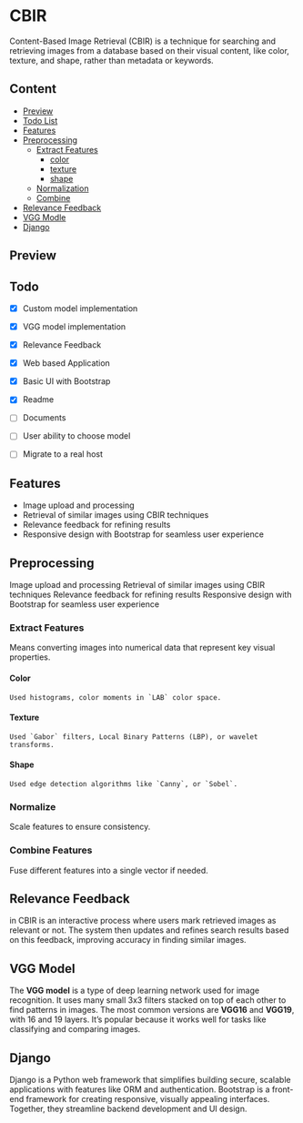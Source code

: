 
# CBIR

Content-Based Image Retrieval (CBIR) is a technique for searching and retrieving images from a database based on their visual content, like color, texture, and shape, rather than metadata or keywords. 

## Content

- [Preview](#preview)
- [Todo List](#todo)
- [Features](#features)
- [Preprocessing](#preprocessing)
    - [Extract Features](#extract-features)
        - [color](#color)
        - [texture](#texture)
        - [shape](#shape)
    - [Normalization](#normalize)
    - [Combine](#combine-features)
- [Relevance Feedback](#relevance-feedback)
- [VGG Modle](#vgg-model)
- [Django](#django)


## Preview


## Todo

- [x] Custom model implementation
- [x] VGG model implementation
- [x] Relevance Feedback
- [x] Web based Application
- [x] Basic UI with Bootstrap
- [X] Readme
- [ ] Documents
- [ ] User ability to choose model
- [ ] Migrate to a real host


## Features

- Image upload and processing
- Retrieval of similar images using CBIR techniques
- Relevance feedback for refining results
- Responsive design with Bootstrap for seamless user experience

## Preprocessing

Image upload and processing
Retrieval of similar images using CBIR techniques
Relevance feedback for refining results
Responsive design with Bootstrap for seamless user experience

### Extract Features

Means converting images into numerical data that represent key visual properties.

#### Color
    Used histograms, color moments in `LAB` color space.

#### Texture
    Used `Gabor` filters, Local Binary Patterns (LBP), or wavelet transforms.

#### Shape
    Used edge detection algorithms like `Canny`, or `Sobel`.

### Normalize

 Scale features to ensure consistency.


### Combine Features

Fuse different features into a single vector if needed.

## Relevance Feedback

in CBIR is an interactive process where users mark retrieved images as relevant or not. The system then updates and refines search results based on this feedback, improving accuracy in finding similar images.

## VGG Model

The **VGG model** is a type of deep learning network used for image recognition. It uses many small 3x3 filters stacked on top of each other to find patterns in images. The most common versions are **VGG16** and **VGG19**, with 16 and 19 layers. It’s popular because it works well for tasks like classifying and comparing images.

## Django

Django is a Python web framework that simplifies building secure, scalable applications with features like ORM and authentication. Bootstrap is a front-end framework for creating responsive, visually appealing interfaces. Together, they streamline backend development and UI design.

